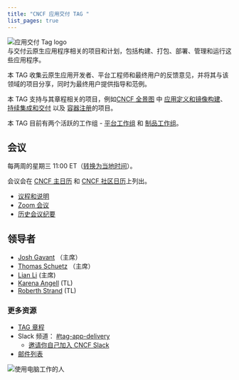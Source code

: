 ```yaml
---
title: "CNCF 应用交付 TAG "
list_pages: true
---
```


<div class="row mt-5 mb-3">
    <div class="col-lg-6">
        <img src="/images/tag-app-delivery-horizontal-color.svg" alt="应用交付 Tag logo" style="max-width: 300px;">
    </div>
    <div class="col-lg-6">
        <div class="lead">
        与交付云原生应用程序相关的项目和计划，包括构建、打包、部署、管理和运行这些应用程序。
        </div>
    </div>
</div>

本 TAG 收集云原生应用开发者、平台工程师和最终用户的反馈意见，并将其与该领域的项目分享，同时为最终用户提供指导和范例。

本 TAG 支持与其章程相关的项目，例如[CNCF 全景图](https://landscape.cncf.io/card-mode) 中
[应用定义和镜像构建](https://landscape.cncf.io/card-mode?category=application-definition-image-build&project=hosted)、
[持续集成和交付](https://landscape.cncf.io/card-mode?category=continuous-integration-delivery&project=hosted)
以及 [容器注册](https://landscape.cncf.io/card-mode?category=container-registry&project=hosted)的项目。

本 TAG 目前有两个活跃的工作组 - [平台工作组](./wgs/platforms/) 和 [制品工作组](./wgs/artifacts/)。

## 会议

每两周的星期三 11:00 ET（[转换为当地时间](https://dateful.com/convert/eastern-time-et?t=11)）。

会议会在 [CNCF 主日历](https://www.cncf.io/calendar/) 和 [CNCF 社区日历](https://community.cncf.io/tag-app-delivery/)上列出。

* [议程和说明](https://docs.google.com/document/d/1OykvqvhSG4AxEdmDMXilrupsX2n1qCSJUWwTc3I7AOs/edit#)
* [Zoom 会议](https://zoom-lfx.platform.linuxfoundation.org/meeting/98590236563?password=b0335b64-4162-4499-bb61-ff2c7dec2724)
* [历史会议纪要](https://www.youtube.com/playlist?list=PLjNzvzqUSpxJ0JfD6vrdF5bsuBaJQ2BRT)

## 领导者

- [Josh Gavant](https://github.com/joshgav) （主席）
- [Thomas Schuetz](https://github.com/thschue) （主席）
- [Lian Li](https://github.com/lianmakesthings) (主席)
- [Karena Angell](https://github.com/angellk) (TL)
- [Roberth Strand](https://github.com/roberthstrand) (TL)

### 更多资源

- [TAG 章程](https://github.com/cncf/toc/blob/main/tags/tag-charters/app-delivery.md)
- Slack 频道： [#tag-app-delivery](https://cloud-native.slack.com/messages/CL3SL0CP5)
    - [邀请你自己加入 CNCF Slack](https://slack.cncf.io/)
- [邮件列表](https://lists.cncf.io/g/cncf-tag-app-delivery/topics)

<p class="mt-5"><img src="/images/man-using-laptop.jpg" alt="使用电脑工作的人"></p>

